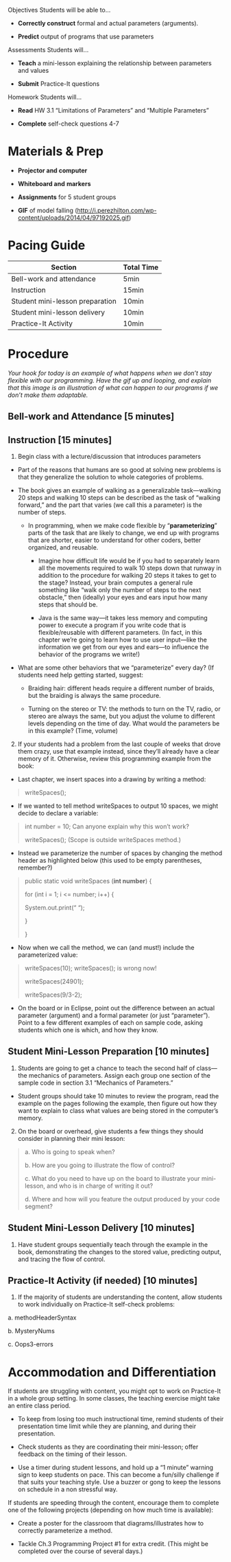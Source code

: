 Objectives Students will be able to…

-   **Correctly construct** formal and actual parameters (arguments).

-   **Predict** output of programs that use parameters

Assessments Students will...

-   **Teach** a mini-lesson explaining the relationship between parameters and values

-   **Submit** Practice-It questions

Homework Students will...

-   **Read** HW 3.1 “Limitations of Parameters” and “Multiple Parameters”

-   **Complete** self-check questions 4-7

Materials & Prep
================

-   **Projector and computer**

-   **Whiteboard and** **markers**

-   **Assignments** for 5 student groups

-   **GIF** of model falling (<http://i.perezhilton.com/wp-content/uploads/2014/04/97192025.gif>)

Pacing Guide
============

| Section                         | Total Time |
|---------------------------------|------------|
| Bell-work and attendance        | 5min       |
| Instruction                     | 15min      |
| Student mini-lesson preparation | 10min      |
| Student mini-lesson delivery    | 10min      |
| Practice-It Activity            | 10min      |

Procedure
=========

*Your hook for today is an example of what happens when we don’t stay flexible with our programming. Have the gif up and looping, and explain that this image is an illustration of what can happen to our programs if we don’t make them adaptable.*

Bell-work and Attendance \[5 minutes\]
--------------------------------------

Instruction \[15 minutes\]
--------------------------

1. Begin class with a lecture/discussion that introduces parameters

-   Part of the reasons that humans are so good at solving new problems is that they generalize the solution to whole categories of problems.

-   The book gives an example of walking as a generalizable task—walking 20 steps and walking 10 steps can be described as the task of “walking forward,” and the part that varies (we call this a parameter) is the number of steps.

    -   In programming, when we make code flexible by “**parameterizing**” parts of the task that are likely to change, we end up with programs that are shorter, easier to understand for other coders, better organized, and reusable.

        -   Imagine how difficult life would be if you had to separately learn all the movements required to walk 10 steps down that runway in addition to the procedure for walking 20 steps it takes to get to the stage? Instead, your brain computes a general rule something like “walk only the number of steps to the next obstacle,” then (ideally) your eyes and ears input how many steps that should be.

        -   Java is the same way—it takes less memory and computing power to execute a program if you write code that is flexible/reusable with different parameters. (In fact, in this chapter we’re going to learn how to use user input—like the information we get from our eyes and ears—to influence the behavior of the programs we write!)

-   What are some other behaviors that we “parameterize” every day? (If students need help getting started, suggest:

    -   Braiding hair: different heads require a different number of braids, but the braiding is always the same procedure.

    -   Turning on the stereo or TV: the methods to turn on the TV, radio, or stereo are always the same, but you adjust the volume to different levels depending on the time of day. What would the parameters be in this example? (Time, volume)

2. If your students had a problem from the last couple of weeks that drove them crazy, use that example instead, since they’ll already have a clear memory of it. Otherwise, review this programming example from the book:

-   Last chapter, we insert spaces into a drawing by writing a method:

> writeSpaces();

-   If we wanted to tell method writeSpaces to output 10 spaces, we might decide to declare a variable:

> int number = 10; Can anyone explain why this won’t work?
>
> writeSpaces(); (Scope is outside writeSpaces method.)

-   Instead we parameterize the number of spaces by changing the method header as highlighted below (this used to be empty parentheses, remember?)

> public static void writeSpaces (**int number**) {
>
> for (int i = 1; i &lt;= number; i++) {
>
> System.out.print(“ “);
>
> }
>
> }

-   Now when we call the method, we can (and must!) include the parameterized value:

> writeSpaces(10); writeSpaces(); is wrong now!
>
> writeSpaces(24901);
>
> writeSpaces(9/3-2);

-   On the board or in Eclipse, point out the difference between an actual parameter (argument) and a formal parameter (or just “parameter”). Point to a few different examples of each on sample code, asking students which one is which, and how they know.

Student Mini-Lesson Preparation \[10 minutes\]
----------------------------------------------

1. Students are going to get a chance to teach the second half of class—the mechanics of parameters. Assign each group one section of the sample code in section 3.1 “Mechanics of Parameters.”

-   Student groups should take 10 minutes to review the program, read the example on the pages following the example, then figure out how they want to explain to class what values are being stored in the computer’s memory.

2. On the board or overhead, give students a few things they should consider in planning their mini lesson:

> a. Who is going to speak when?
>
> b. How are you going to illustrate the flow of control?
>
> c. What do you need to have up on the board to illustrate your mini-lesson, and who is in charge of writing it out?
>
> d. Where and how will you feature the output produced by your code segment?

Student Mini-Lesson Delivery \[10 minutes\]
-------------------------------------------

1. Have student groups sequentially teach through the example in the book, demonstrating the changes to the stored value, predicting output, and tracing the flow of control.

Practice-It Activity (if needed) \[10 minutes\]
-----------------------------------------------

1. If the majority of students are understanding the content, allow students to work individually on Practice-It self-check problems:

a. methodHeaderSyntax

b. MysteryNums

c. Oops3-errors

Accommodation and Differentiation
=================================

If students are struggling with content, you might opt to work on Practice-It in a whole group setting. In some classes, the teaching exercise might take an entire class period.

-   To keep from losing too much instructional time, remind students of their presentation time limit while they are planning, and during their presentation.

-   Check students as they are coordinating their mini-lesson; offer feedback on the timing of their lesson.

-   Use a timer during student lessons, and hold up a “1 minute” warning sign to keep students on pace. This can become a fun/silly challenge if that suits your teaching style. Use a buzzer or gong to keep the lessons on schedule in a non stressful way.

If students are speeding through the content, encourage them to complete one of the following projects (depending on how much time is available):

-   Create a poster for the classroom that diagrams/illustrates how to correctly parameterize a method.

-   Tackle Ch.3 Programming Project \#1 for extra credit. (This might be completed over the course of several days.)


